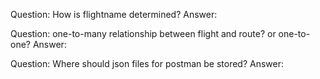 Question: How is flightname determined?
Answer: 

Question: one-to-many relationship between flight and route? or one-to-one?
Answer:

Question: Where should json files for postman be stored?
Answer: